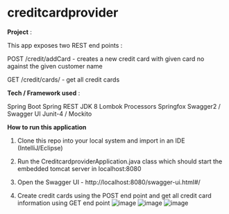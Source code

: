 # creditcardprovider

**Project** :

This app exposes two REST end points :

POST /credit/addCard - creates a new credit card with given card no against the given customer name

GET /credit/cards/ - get  all credit cards

**Tech / Framework used** :

Spring Boot
Spring REST
JDK 8
Lombok Processors
Springfox Swagger2 / Swagger UI
Junit-4 / Mockito

**How to run this application**
1. Clone this repo into your local system and import in an IDE (IntelliJ/Eclipse)

2. Run the CreditcardproviderApplication.java class which should start the embedded tomcat server in localhost:8080

3. Open the Swagger UI - http://localhost:8080/swagger-ui.html#/

4. Create credit cards using the POST end point and get all credit card information using GET end point
![image](https://user-images.githubusercontent.com/14796718/167381307-260aab39-4eb2-4bbf-9995-3c94c98665b4.png)
![image](https://user-images.githubusercontent.com/14796718/167381495-c71e12d4-a78b-43ab-aa89-412b452c9f86.png)
![image](https://user-images.githubusercontent.com/14796718/167381863-00dec88a-7ee7-4c89-a862-cbfae7f21150.png)

